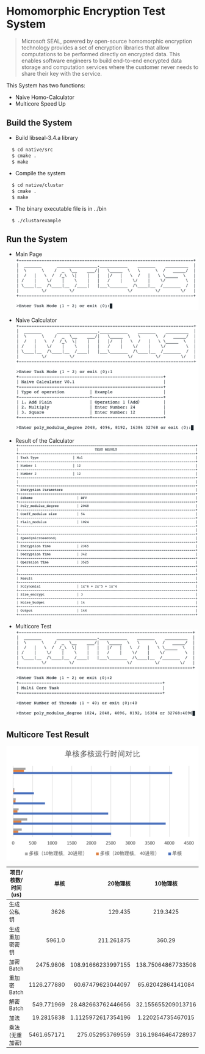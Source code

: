 # Homomorphic Encryption Test System

>Microsoft SEAL, powered by open-source homomorphic encryption technology provides a set of encryption libraries that allow computations to be performed directly on encrypted data. This enables software engineers to build end-to-end encrypted data storage and computation services where the customer never needs to share their key with the service.

This System has two functions:

* Naive Homo-Calculator
* Multicore Speed Up 

## Build the System

* Build libseal-3.4.a library
```
  $ cd native/src 
  $ cmake .
  $ make
```
* Compile the system
```
  $ cd native/clustar 
  $ cmake .
  $ make
```
* The binary executable file is in ../bin
```
  $ ./clustarexample
```

## Run the System
* Main Page
![main page](./pic/mainpage.png)

* Naive Calculator
![calculator](./pic/naivecalculator.png)

* Result of the Calculator
![result](./pic/result.png)

* Multicore Test
![multicore](./pic/multicore.png)

## Multicore Test Result

![graph](./pic/graph.png)

| 项目/核数/时间(us)        | 单核   |  20物理核  | 10物理核 
| --------   | -----:  | -----: | :----:  |
|生成公私钥| 3626| 129.435| 219.3425|
|生成重加密密钥| 5961.0| 211.261875| 360.29|
|加密Batch| 2475.9806| 108.91666233997155| 138.75064867733508|
|重加密Batch| 1126.277880| 60.67479623044097| 65.62042864141084|
|解密Batch| 549.771969| 28.482663762446656| 32.155655209013716|
|加法| 19.2815838| 1.1125972617354196| 1.220254735467015|
|乘法(无重加密)| 5461.657171| 275.052953769559| 316.19846464728937|

